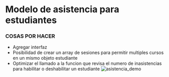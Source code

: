 # Modelo de asistencia para estudiantes

### COSAS POR HACER
- Agregar interfaz
- Posibilidad de crear un array de sesiones para permitir multiples cursos en un mismo objeto estudiante
- Optimizar el llamado a la funcion que revisa el numero de inasistencias para habilitar o deshabilitar un estudiante
![asistencia_demo](https://user-images.githubusercontent.com/63487663/190662111-3963c5bd-3c45-4bbf-b84f-0af2172e7f7b.PNG)

